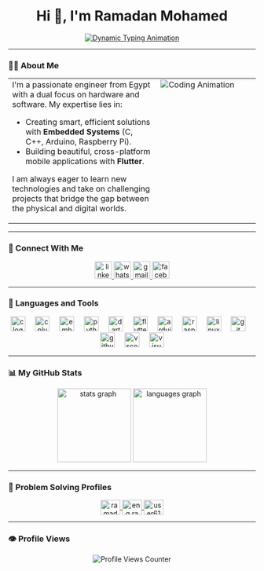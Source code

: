 <div align="center">
  
  <h1>Hi 👋, I'm Ramadan Mohamed</h1>
  
  <a href="https://github.com/RamadanMohamed11">
    <img src="https://readme-typing-svg.herokuapp.com?font=Fira+Code&weight=600&size=25&color=00BFFF&center=true&vCenter=true&width=500&lines=Embedded+Systems+Engineer;Flutter+Developer;Computer+%26+Control+Engineer;Problem+Solver" alt="Dynamic Typing Animation" />
  </a>
  
</div>

---

### 👨‍💻 About Me

<table>
  <tr>
    <td valign="top" width="60%">
      I'm a passionate engineer from Egypt with a dual focus on hardware and software. My expertise lies in:
      <ul>
        <li>Creating smart, efficient solutions with <b>Embedded Systems</b> (C, C++, Arduino, Raspberry Pi).</li>
        <li>Building beautiful, cross-platform mobile applications with <b>Flutter</b>.</li>
      </ul>
      <p>I am always eager to learn new technologies and take on challenging projects that bridge the gap between the physical and digital worlds.</p>
    </td>
    <td valign="top" width="40%">
      <img src="https://media3.giphy.com/media/qgQUggAC3Pfv687qPC/giphy.gif" alt="Coding Animation" />
    </td>
  </tr>
</table>

---

### 🤝 Connect With Me

<p align="center">
  <a href="https://www.linkedin.com/in/ramadan-mohamed-31624a220/" target="_blank">
    <img src="https://img.shields.io/static/v1?message=LinkedIn&logo=linkedin&label=&color=0077B5&logoColor=white&labelColor=&style=for-the-badge" height="35" alt="linkedin logo" />
  </a>
  <a href="https://wa.me/201067911051" target="_blank">
    <img src="https://img.shields.io/static/v1?message=Whatsapp&logo=whatsapp&label=&color=25D366&logoColor=white&labelColor=&style=for-the-badge" height="35" alt="whatsapp logo" />
  </a>
  <a href="mailto:ramadan.work010@gmail.com" target="_blank">
    <img src="https://img.shields.io/static/v1?message=Gmail&logo=gmail&label=&color=D14836&logoColor=white&labelColor=&style=for-the-badge" height="35" alt="gmail logo" />
  </a>
  <a href="https://fb.com/elking.medo611" target="_blank">
    <img src="https://img.shields.io/static/v1?message=Facebook&logo=facebook&label=&color=1877F2&logoColor=white&labelColor=&style=for-the-badge" height="35" alt="facebook logo" />
  </a>
</p>

---

### 🚀 Languages and Tools

<p align="center">
  <img src="https://cdn.jsdelivr.net/gh/devicons/devicon/icons/c/c-original.svg" height="30" alt="c logo" />
  <img width="12" />
  <img src="https://cdn.jsdelivr.net/gh/devicons/devicon/icons/cplusplus/cplusplus-original.svg" height="30" alt="cplusplus logo" />
  <img width="12" />
  <img src="https://cdn.jsdelivr.net/gh/devicons/devicon/icons/embeddedc/embeddedc-original.svg" height="30" alt="embeddedc logo" />
  <img width="12" />
  <img src="https://cdn.jsdelivr.net/gh/devicons/devicon/icons/python/python-original.svg" height="30" alt="python logo" />
  <img width="12" />
  <img src="https://cdn.jsdelivr.net/gh/devicons/devicon/icons/dart/dart-original.svg" height="30" alt="dart logo" />
  <img width="12" />
  <img src="https://cdn.jsdelivr.net/gh/devicons/devicon/icons/flutter/flutter-original.svg" height="30" alt="flutter logo" />
  <img width="12" />
  <img src="https://cdn.jsdelivr.net/gh/devicons/devicon/icons/arduino/arduino-original.svg" height="30" alt="arduino logo" />
  <img width="12" />
  <img src="https://cdn.jsdelivr.net/gh/devicons/devicon/icons/raspberrypi/raspberrypi-original.svg" height="30" alt="raspberrypi logo" />
  <img width="12" />
  <img src="https://cdn.jsdelivr.net/gh/devicons/devicon/icons/linux/linux-original.svg" height="30" alt="linux logo" />
  <img width="12" />
  <img src="https://cdn.jsdelivr.net/gh/devicons/devicon/icons/git/git-original.svg" height="30" alt="git logo" />
  <img width="12" />
  <img src="https://cdn.jsdelivr.net/gh/devicons/devicon/icons/github/github-original.svg" height="30" alt="github logo" />
  <img width="12" />
  <img src="https://cdn.jsdelivr.net/gh/devicons/devicon/icons/vscode/vscode-original.svg" height="30" alt="vscode logo" />
  <img width="12" />
  <img src="https://cdn.jsdelivr.net/gh/devicons/devicon/icons/visualstudio/visualstudio-plain.svg" height="30" alt="visualstudio logo" />
</p>

---

### 📊 My GitHub Stats

<p align="center">
  <img src="https://github-readme-stats.vercel.app/api?username=RamadanMohamed11&hide_title=false&hide_rank=false&show_icons=true&include_all_commits=true&count_private=true&disable_animations=false&theme=dracula&locale=en&hide_border=false" height="150" alt="stats graph" />
  <img src="https://github-readme-stats.vercel.app/api/top-langs?username=RamadanMohamed11&locale=en&hide_title=false&layout=compact&card_width=320&langs_count=5&theme=dracula&hide_border=false" height="150" alt="languages graph" />
</p>

---

### 🧠 Problem Solving Profiles

<p align="center">
  <a href="https://www.hackerrank.com/ramadan_work010" target="blank">
    <img align="center" src="https://raw.githubusercontent.com/rahuldkjain/github-profile-readme-generator/master/src/images/icons/Social/hackerrank.svg" alt="ramadan_work010" height="30" width="40" />
  </a>
  <a href="https://codeforces.com/profile/eng.ramadan_mohamed" target="blank">
    <img align="center" src="https://raw.githubusercontent.com/rahuldkjain/github-profile-readme-generator/master/src/images/icons/Social/codeforces.svg" alt="eng.ramadan_mohamed" height="30" width="40" />
  </a>
  <a href="https://www.leetcode.com/user6194sj" target="blank">
    <img align="center" src="https://raw.githubusercontent.com/rahuldkjain/github-profile-readme-generator/master/src/images/icons/Social/leet-code.svg" alt="user6194sj" height="30" width="40" />
  </a>
</p>

---

### 👁️ Profile Views

<div align="center">
  <img src="https://komarev.com/ghpvc/?username=RamadanMohamed11&color=00BFFF&style=for-the-badge" alt="Profile Views Counter" />
</div>
